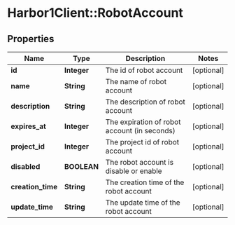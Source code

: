 # Harbor1Client::RobotAccount

## Properties
Name | Type | Description | Notes
------------ | ------------- | ------------- | -------------
**id** | **Integer** | The id of robot account | [optional] 
**name** | **String** | The name of robot account | [optional] 
**description** | **String** | The description of robot account | [optional] 
**expires_at** | **Integer** | The expiration of robot account (in seconds) | [optional] 
**project_id** | **Integer** | The project id of robot account | [optional] 
**disabled** | **BOOLEAN** | The robot account is disable or enable | [optional] 
**creation_time** | **String** | The creation time of the robot account | [optional] 
**update_time** | **String** | The update time of the robot account | [optional] 


